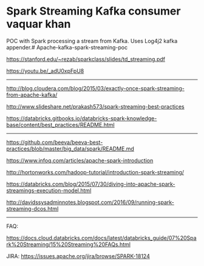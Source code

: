 # Spark Streaming Kafka consumer vaquar khan 

POC with Spark processing a stream from Kafka. Uses Log4j2 kafka appender.# Apache-kafka-spark-streaming-poc


https://stanford.edu/~rezab/sparkclass/slides/td_streaming.pdf

https://youtu.be/_adU0xpFpU8

---------------------------------------------------------------------------

http://blog.cloudera.com/blog/2015/03/exactly-once-spark-streaming-from-apache-kafka/

http://www.slideshare.net/prakash573/spark-streaming-best-practices

https://databricks.gitbooks.io/databricks-spark-knowledge-base/content/best_practices/README.html

-----------------------------------------------------------------------------------------------------

https://github.com/beeva/beeva-best-practices/blob/master/big_data/spark/README.md

https://www.infoq.com/articles/apache-spark-introduction

http://hortonworks.com/hadoop-tutorial/introduction-spark-streaming/

https://databricks.com/blog/2015/07/30/diving-into-apache-spark-streamings-execution-model.html

http://davidssysadminnotes.blogspot.com/2016/09/running-spark-streaming-dcos.html

------------------------------------------------------------------------------------------------------
FAQ:

https://docs.cloud.databricks.com/docs/latest/databricks_guide/07%20Spark%20Streaming/15%20Streaming%20FAQs.html

JIRA:
https://issues.apache.org/jira/browse/SPARK-18124

